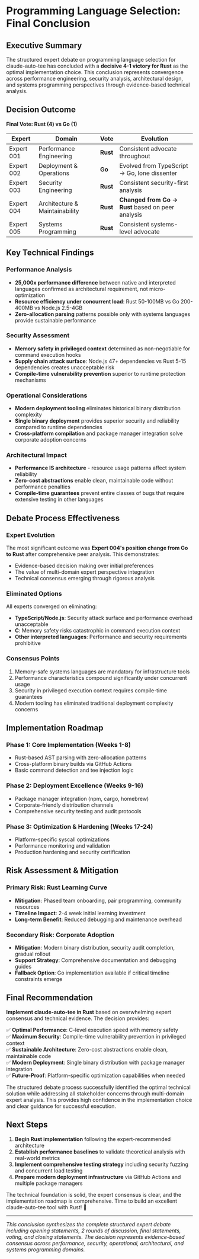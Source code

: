 # Programming Language Selection: Final Conclusion

## Executive Summary

The structured expert debate on programming language selection for claude-auto-tee has concluded with a **decisive 4-1 victory for Rust** as the optimal implementation choice. This conclusion represents convergence across performance engineering, security analysis, architectural design, and systems programming perspectives through evidence-based technical analysis.

## Decision Outcome

**Final Vote: Rust (4) vs Go (1)**

| Expert | Domain | Vote | Evolution |
|--------|--------|------|-----------|
| Expert 001 | Performance Engineering | **Rust** | Consistent advocate throughout |
| Expert 002 | Deployment & Operations | **Go** | Evolved from TypeScript → Go, lone dissenter |
| Expert 003 | Security Engineering | **Rust** | Consistent security-first analysis |
| Expert 004 | Architecture & Maintainability | **Rust** | **Changed from Go → Rust** based on peer analysis |
| Expert 005 | Systems Programming | **Rust** | Consistent systems-level advocate |

## Key Technical Findings

### Performance Analysis
- **25,000x performance difference** between native and interpreted languages confirmed as architectural requirement, not micro-optimization
- **Resource efficiency under concurrent load**: Rust 50-100MB vs Go 200-400MB vs Node.js 2.5-4GB
- **Zero-allocation parsing** patterns possible only with systems languages provide sustainable performance

### Security Assessment  
- **Memory safety in privileged context** determined as non-negotiable for command execution hooks
- **Supply chain attack surface**: Node.js 47+ dependencies vs Rust 5-15 dependencies creates unacceptable risk
- **Compile-time vulnerability prevention** superior to runtime protection mechanisms

### Operational Considerations
- **Modern deployment tooling** eliminates historical binary distribution complexity
- **Single binary deployment** provides superior security and reliability compared to runtime dependencies  
- **Cross-platform compilation** and package manager integration solve corporate adoption concerns

### Architectural Impact
- **Performance IS architecture** - resource usage patterns affect system reliability
- **Zero-cost abstractions** enable clean, maintainable code without performance penalties
- **Compile-time guarantees** prevent entire classes of bugs that require extensive testing in other languages

## Debate Process Effectiveness

### Expert Evolution
The most significant outcome was **Expert 004's position change from Go to Rust** after comprehensive peer analysis. This demonstrates:
- Evidence-based decision making over initial preferences
- The value of multi-domain expert perspective integration
- Technical consensus emerging through rigorous analysis

### Eliminated Options
All experts converged on eliminating:
- **TypeScript/Node.js**: Security attack surface and performance overhead unacceptable
- **C**: Memory safety risks catastrophic in command execution context
- **Other interpreted languages**: Performance and security requirements prohibitive

### Consensus Points
1. Memory-safe systems languages are mandatory for infrastructure tools
2. Performance characteristics compound significantly under concurrent usage
3. Security in privileged execution context requires compile-time guarantees
4. Modern tooling has eliminated traditional deployment complexity concerns

## Implementation Roadmap

### Phase 1: Core Implementation (Weeks 1-8)
- Rust-based AST parsing with zero-allocation patterns
- Cross-platform binary builds via GitHub Actions
- Basic command detection and tee injection logic

### Phase 2: Deployment Excellence (Weeks 9-16)  
- Package manager integration (npm, cargo, homebrew)
- Corporate-friendly distribution channels
- Comprehensive security testing and audit protocols

### Phase 3: Optimization & Hardening (Weeks 17-24)
- Platform-specific syscall optimizations
- Performance monitoring and validation
- Production hardening and security certification

## Risk Assessment & Mitigation

### Primary Risk: Rust Learning Curve
- **Mitigation**: Phased team onboarding, pair programming, community resources
- **Timeline Impact**: 2-4 week initial learning investment
- **Long-term Benefit**: Reduced debugging and maintenance overhead

### Secondary Risk: Corporate Adoption
- **Mitigation**: Modern binary distribution, security audit completion, gradual rollout
- **Support Strategy**: Comprehensive documentation and debugging guides
- **Fallback Option**: Go implementation available if critical timeline constraints emerge

## Final Recommendation

**Implement claude-auto-tee in Rust** based on overwhelming expert consensus and technical evidence. The decision provides:

✅ **Optimal Performance**: C-level execution speed with memory safety  
✅ **Maximum Security**: Compile-time vulnerability prevention in privileged context  
✅ **Sustainable Architecture**: Zero-cost abstractions enable clean, maintainable code  
✅ **Modern Deployment**: Single binary distribution with package manager integration  
✅ **Future-Proof**: Platform-specific optimization capabilities when needed  

The structured debate process successfully identified the optimal technical solution while addressing all stakeholder concerns through multi-domain expert analysis. This provides high confidence in the implementation choice and clear guidance for successful execution.

## Next Steps

1. **Begin Rust implementation** following the expert-recommended architecture
2. **Establish performance baselines** to validate theoretical analysis with real-world metrics
3. **Implement comprehensive testing strategy** including security fuzzing and concurrent load testing
4. **Prepare modern deployment infrastructure** via GitHub Actions and multiple package managers

The technical foundation is solid, the expert consensus is clear, and the implementation roadmap is comprehensive. Time to build an excellent claude-auto-tee tool with Rust! 🦀

---

*This conclusion synthesizes the complete structured expert debate including opening statements, 2 rounds of discussion, final statements, voting, and closing statements. The decision represents evidence-based consensus across performance, security, operational, architectural, and systems programming domains.*